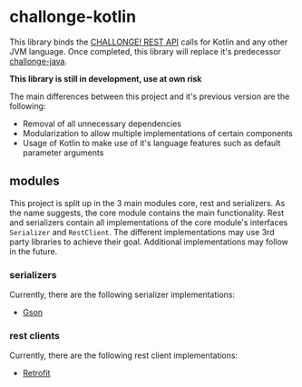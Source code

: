 # challonge-kotlin

This library binds the [CHALLONGE! REST API](http://api.challonge.com/v1) calls for Kotlin and any other JVM language. 
Once completed, this library will replace it's predecessor [challonge-java](https://github.com/stefangeyer/challonge-java).

**This library is still in development, use at own risk**

The main differences between this project and it's previous version are the following:
- Removal of all unnecessary dependencies
- Modularization to allow multiple implementations of certain components
- Usage of Kotlin to make use of it's language features such as default parameter arguments

## modules

This project is split up in the 3 main modules core, rest and serializers. As the name suggests, the core module contains
the main functionality. Rest and serializers contain all implementations of the core module's interfaces `Serializer` 
and `RestClient`. The different implementations may use 3rd party libraries to achieve their goal.
Additional implementations may follow in the future.

### serializers

Currently, there are the following serializer implementations:
- [Gson](https://github.com/google/gson)

### rest clients

Currently, there are the following rest client implementations:
- [Retrofit](https://github.com/square/retrofit)